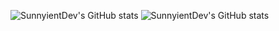 ![SunnyientDev's GitHub stats](https://github-readme-stats.vercel.app/api?username=SunnyientDev&show_icons=true)
![SunnyientDev's GitHub stats](https://github-readme-stats.vercel.app/api?username=SunnyientDev&show_icons=true&theme=vue-dark)
